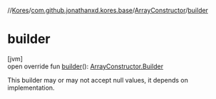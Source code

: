 //[Kores](../../../index.md)/[com.github.jonathanxd.kores.base](../index.md)/[ArrayConstructor](index.md)/[builder](builder.md)

# builder

[jvm]\
open override fun [builder](builder.md)(): [ArrayConstructor.Builder](-builder/index.md)

This builder may or may not accept null values, it depends on implementation.
